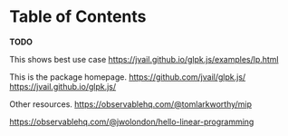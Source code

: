 
# Table of Contents



**TODO**

This shows best use case
<https://jvail.github.io/glpk.js/examples/lp.html>

This is the package homepage.
<https://github.com/jvail/glpk.js/>
<https://jvail.github.io/glpk.js/>

Other resources. 
<https://observablehq.com/@tomlarkworthy/mip>

<https://observablehq.com/@jwolondon/hello-linear-programming>

